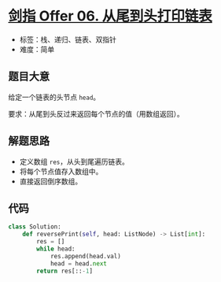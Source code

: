 # [剑指 Offer 06. 从尾到头打印链表](https://leetcode.cn/problems/cong-wei-dao-tou-da-yin-lian-biao-lcof/)

- 标签：栈、递归、链表、双指针
- 难度：简单

## 题目大意

给定一个链表的头节点 `head`。

要求：从尾到头反过来返回每个节点的值（用数组返回）。

## 解题思路

- 定义数组 `res`，从头到尾遍历链表。
- 将每个节点值存入数组中。
- 直接返回倒序数组。

## 代码

```python
class Solution:
    def reversePrint(self, head: ListNode) -> List[int]:
        res = []
        while head:
            res.append(head.val)
            head = head.next
        return res[::-1]
```

